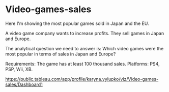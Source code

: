 # Video-games-sales
Here I'm showing the most popular games sold in Japan and the EU.

A video game company wants to increase profits. They sell games in Japan and Europe.

The analytical question we need to answer is: Which video games were the most popular in terms of sales in Japan and Europe?

Requirements: The game has at least 100 thousand sales. Platforms: PS4, PSP, Wii, XB.

https://public.tableau.com/app/profile/karyna.vylupko/viz/Video-games-sales/Dashboard1 
